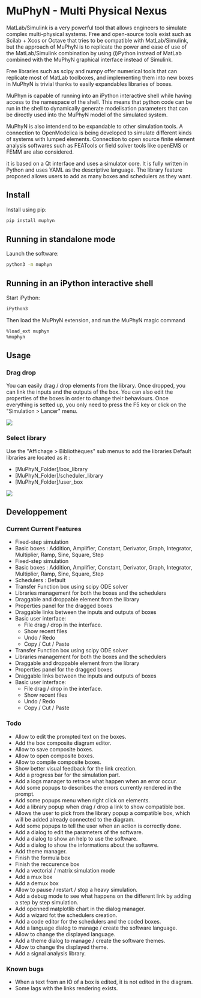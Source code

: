 # MuPhyN - Multi Physical Nexus

MatLab/Simulink is a very powerful tool that allows engineers to simulate complex multi-physical systems. Free and open-source tools exist such as Scilab + Xcos or Octave that tries to be compatible with MatLab/Simulink, but the approach of MuPhyN is to replicate the power and ease of use of the MatLab/Simulink combination by using (i)Python instead of MatLab combined with the MuPhyN graphical interface instead of Simulink.

Free libraries such as scipy and numpy offer numerical tools that can replicate most of MatLab toolboxes, and implementing them into new boxes in MuPhyN is trivial thanks to easily expandables libraries of boxes.

MuPhyn is capable of running into an iPython interactive shell while having access to the namespace of the shell. This means that python code can be run in the shell to dynamically generate modelisation parameters that can be directly used into the MuPhyN model of the simulated system.

MuPhyN is also intendend to be expandable to other simulation tools. A connection to OpenModelica is being developed to simulate different kinds of systems with lumped elements. Connection to open source finite element analysis softwares such as FEATools or field solver tools like openEMS or FEMM are also considered.

it is based on a Qt interface and uses a simulator core. It is fully written in Python and uses YAML as the descriptive language. The library feature proposed allows users to add as many boxes and schedulers as they want.

## Install

Install using pip:
```bash
pip install muphyn
```

## Running in standalone mode

Launch the software:
```bash
python3 -m muphyn
```

## Running in an iPython interactive shell

Start iPython:
```bash
iPython3
```

Then load the MuPhyN extension, and run the MuPhyN magic command
```bash
%load_ext muphyn
%muphyn
```

## Usage

### Drag drop

You can easily drag / drop elements from the library.
Once dropped, you can link the inputs and the outputs of the box.
You can also edit the properties of the boxes in order to change their behaviours.
Once everything is setted up, you only need to press the F5 key or click on the "Simulation > Lancer" menu.

![](https://media3.giphy.com/media/SaTScRBbeSNChgjagW/giphy.gif)

### Select library


Use the "Affichage > Bibliothèques" sub menus to add the libraries
Default libraries are located as it : 
- [MuPhyN_Folder]/box_library
- [MuPhyN_Folder]/scheduler_library
- [MuPhyN_Folder]/user_box

![](https://media4.giphy.com/media/uPfHccujlpxyGAkyF4/giphy.gif)

## Developpement

### Current Current Features 

- Fixed-step simulation 
- Basic boxes : Addition, Amplifier, Constant, Derivator, Graph, Integrator, Multiplier, Ramp, Sine, Square, Step
- Fixed-step simulation 
- Basic boxes : Addition, Amplifier, Constant, Derivator, Graph, Integrator, Multiplier, Ramp, Sine, Square, Step
- Schedulers : Default
- Transfer Function box using scipy ODE solver
- Libraries management for both the boxes and the schedulers
- Draggable and droppable element from the library
- Properties panel for the dragged boxes
- Draggable links between the inputs and outputs of boxes
- Basic user interface: 
  - File drag / drop in the interface.
  - Show recent files
  - Undo / Redo
  - Copy / Cut / Paste
- Transfer Function box using scipy ODE solver
- Libraries management for both the boxes and the schedulers
- Draggable and droppable element from the library
- Properties panel for the dragged boxes
- Draggable links between the inputs and outputs of boxes
- Basic user interface: 
  - File drag / drop in the interface.
  - Show recent files
  - Undo / Redo
  - Copy / Cut / Paste

### Todo 

- Allow to edit the prompted text on the boxes.
- Add the box composite diagram editor.
- Allow to save composite boxes.
- Allow to open composite boxes.
- Allow to compile composite boxes.
- Show better visual feedback for the link creation.
- Add a progress bar for the simulation part.
- Add a logs manager to retrace what happen when an error occur.
- Add some popups to describes the errors currently rendered in the prompt.
- Add some popups menu when right click on elements.
- Add a library popup when drag / drop a link to show compatible box.
- Allows the user to pick from the library popup a compatible box, which will be added already connected to the diagram.
- Add some popups to tell the user when an action is correctly done.
- Add a dialog to edit the parameters of the software.
- Add a dialog to show an help to use the software.
- Add a dialog to show the informations about the softawre.
- Add theme manager.
- Finish the formula box
- Finish the reccurence box
- Add a vectorial / matrix simulation mode
- Add a mux box
- Add a demux box
- Allow to pause / restart / stop a heavy simulation.
- Add a debug mode to see what happens on the different link by adding a step by step simulation.
- Add openned matplotlib chart in the dialog manager.
- Add a wizard fot the schedulers creation.
- Add a code editor for the schedulers and the coded boxes.
- Add a language dialog to manage / create the software language.
- Allow to change the displayed language.
- Add a theme dialog to manage / create the software themes.
- Allow to change the displayed theme.
- Add a signal analysis library.

### Known bugs

- When a text from an IO of a box is edited, it is not edited in the diagram.
- Some lags with the links rendering exists.
